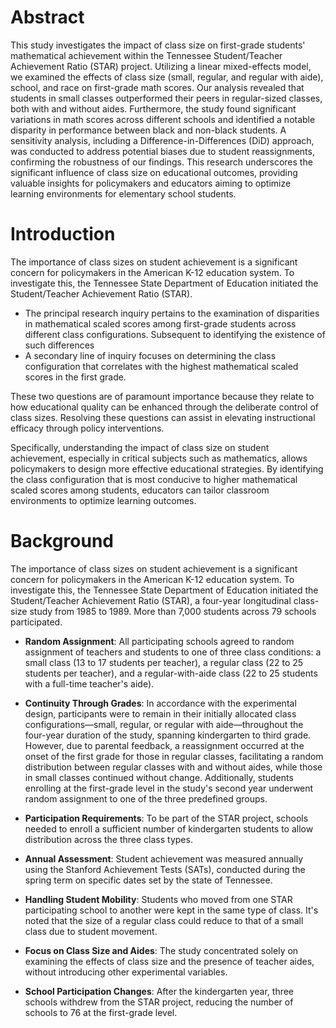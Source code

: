 # Abstract

This study investigates the impact of class size on first-grade students' mathematical achievement within the Tennessee Student/Teacher Achievement Ratio (STAR) project. Utilizing a linear mixed-effects model, we examined the effects of class size (small, regular, and regular with aide), school, and race on first-grade math scores. Our analysis revealed that students in small classes outperformed their peers in regular-sized classes, both with and without aides. Furthermore, the study found significant variations in math scores across different schools and identified a notable disparity in performance between black and non-black students. A sensitivity analysis, including a Difference-in-Differences (DiD) approach, was conducted to address potential biases due to student reassignments, confirming the robustness of our findings. This research underscores the significant influence of class size on educational outcomes, providing valuable insights for policymakers and educators aiming to optimize learning environments for elementary school students.


# Introduction 

The importance of class sizes on student achievement is a significant concern for policymakers in the American K-12 education system. To investigate this, the Tennessee State Department of Education initiated the Student/Teacher Achievement Ratio (STAR). 

- The principal research inquiry pertains to the examination of disparities in mathematical scaled scores among first-grade students across different class configurations. Subsequent to identifying the existence of such differences
- A secondary line of inquiry focuses on determining the class configuration that correlates with the highest mathematical scaled scores in the first grade.

These two questions are of paramount importance because they relate to how educational quality can be enhanced through the deliberate control of class sizes. Resolving these questions can assist in elevating instructional efficacy through policy interventions. 

Specifically, understanding the impact of class size on student achievement, especially in critical subjects such as mathematics, allows policymakers to design more effective educational strategies. By identifying the class configuration that is most conducive to higher mathematical scaled scores among students, educators can tailor classroom environments to optimize learning outcomes.

# Background

The importance of class sizes on student achievement is a significant concern for policymakers in the American K-12 education system. To investigate this, the Tennessee State Department of Education initiated the Student/Teacher Achievement Ratio (STAR), a four-year longitudinal class-size study from 1985 to 1989. More than 7,000 students across 79 schools participated.

- **Random Assignment**: All participating schools agreed to random assignment of teachers and students to one of three class conditions: a small class (13 to 17 students per teacher), a regular class (22 to 25 students per teacher), and a regular-with-aide class (22 to 25 students with a full-time teacher's aide).

- **Continuity Through Grades**: In accordance with the experimental design, participants were to remain in their initially allocated class configurations—small, regular, or regular with aide—throughout the four-year duration of the study, spanning kindergarten to third grade. However, due to parental feedback, a reassignment occurred at the onset of the first grade for those in regular classes, facilitating a random distribution between regular classes with and without aides, while those in small classes continued without change. Additionally, students enrolling at the first-grade level in the study's second year underwent random assignment to one of the three predefined groups. 

- **Participation Requirements**:  To be part of the STAR project, schools needed to enroll a sufficient number of kindergarten students to allow distribution across the three class types.

- **Annual Assessment**:  Student achievement was measured annually using the Stanford Achievement Tests (SATs), conducted during the spring term on specific dates set by the state of Tennessee.

- **Handling Student Mobility**:  Students who moved from one STAR participating school to another were kept in the same type of class. It's noted that the size of a regular class could reduce to that of a small class due to student movement.

- **Focus on Class Size and Aides**:  The study concentrated solely on examining the effects of class size and the presence of teacher aides, without introducing other experimental variables.

- **School Participation Changes**:  After the kindergarten year, three schools withdrew from the STAR project, reducing the number of schools to 76 at the first-grade level.
